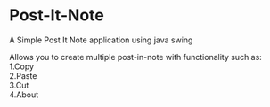 # Post-It-Note
A Simple Post It Note application using java swing

Allows you to create multiple post-in-note
with functionality such as:
</br>
1.Copy
</br>
2.Paste
</br>
3.Cut
</br>
4.About
